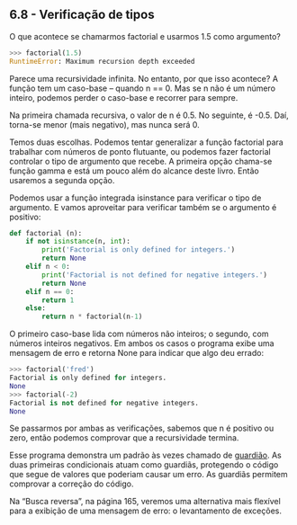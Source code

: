 ## 6.8 - Verificação de tipos

O que acontece se chamarmos factorial e usarmos 1.5 como argumento?

```python
>>> factorial(1.5)
RuntimeError: Maximum recursion depth exceeded
```

Parece uma recursividade infinita. No entanto, por que isso acontece? A função tem um caso-base – quando n == 0. Mas se n não é um número inteiro, podemos perder o caso-base e recorrer para sempre.

Na primeira chamada recursiva, o valor de n é 0.5. No seguinte, é -0.5. Daí, torna-se menor (mais negativo), mas nunca será 0.

Temos duas escolhas. Podemos tentar generalizar a função factorial para trabalhar com números de ponto flutuante, ou podemos fazer factorial controlar o tipo de argumento que recebe. A primeira opção chama-se função gamma e está um pouco além do alcance deste livro. Então usaremos a segunda opção.

Podemos usar a função integrada isinstance para verificar o tipo de argumento. E vamos aproveitar para verificar também se o argumento é positivo:

```python
def factorial (n):
    if not isinstance(n, int):
        print('Factorial is only defined for integers.')
        return None
    elif n < 0:
        print('Factorial is not defined for negative integers.')
        return None
    elif n == 0:
        return 1
    else:
        return n * factorial(n-1)
```

O primeiro caso-base lida com números não inteiros; o segundo, com números inteiros negativos. Em ambos os casos o programa exibe uma mensagem de erro e retorna None para indicar que algo deu errado:

```python
>>> factorial('fred')
Factorial is only defined for integers.
None
>>> factorial(-2)
Factorial is not defined for negative integers.
None
```

Se passarmos por ambas as verificações, sabemos que n é positivo ou zero, então podemos comprovar que a recursividade termina.

Esse programa demonstra um padrão às vezes chamado de [guardião](10-glossario.md#guardião). As duas primeiras condicionais atuam como guardiãs, protegendo o código que segue de valores que poderiam causar um erro. As guardiãs permitem comprovar a correção do código.

Na “Busca reversa”, na página 165, veremos uma alternativa mais flexível para a exibição de uma mensagem de erro: o levantamento de exceções.
